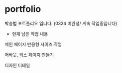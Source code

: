 # portfolio
박승범 포트폴리오 입니다. (0324 미완성/ 계속 작업중입니다)

- 현재 남은 작업 내용

메인 페이지 반응형 사이즈 작업

어바웃, 웍스 페이지 만들기

디자인 디테일 
